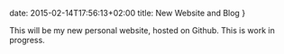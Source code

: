 date: 2015-02-14T17:56:13+02:00
title: New Website and Blog
}

This will be my new personal website, hosted on Github. This is work
in progress.  




